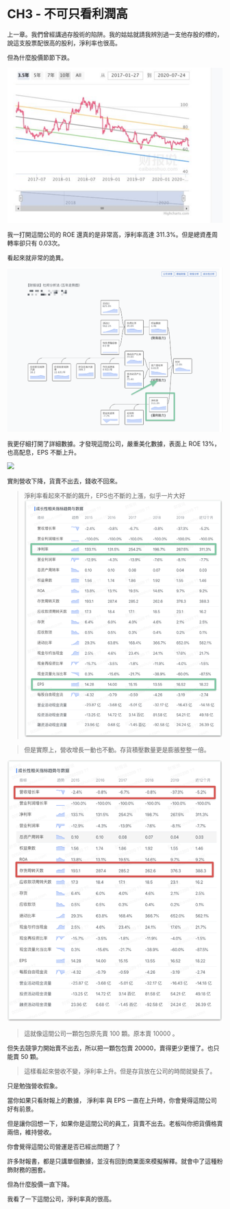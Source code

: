 # CH3 - 不可只看利潤高

上一章。我們曾經講過存股術的陷阱。我的姑姑就請我辨別過一支他存股的標的，說這支股票配很高的股利，淨利率也很高。

但為什麼股價節節下跌。

![](images/yd.png)

我一打開這間公司的 ROE 還真的是非常高，淨利率高達 311.3%。但是總資產周轉率卻只有 0.03次。

看起來就非常的詭異。

![](images/yd-roe.png)

我更仔細打開了詳細數據。才發現這間公司，嚴重美化數據，表面上 ROE 13%，也高配息，EPS 不斷上升。

![](https://cln.sh/iKDH3Z+)

實則營收下降，貨賣不出去，錢收不回來。

> 淨利率看起來不斷的飆升，EPS也不斷的上漲，似乎一片大好
![](images/yd-01.png)

> 但是實際上，營收增長一動也不動。存貨積壓數量更是膨脹整整一倍。

![](images/yd-02.png)

> 這就像這間公司一顆包包原先賣 100 顆。原本賣 10000 。
>
但失去競爭力開始賣不出去，所以把一顆包包賣 20000，賣得更少更慢了。也只能賣 50 顆。
>
> 這樣看起來營收不變，淨利率上升。但是存貨放在公司的時間就變長了。

只是勉強營收假象。

當你如果只看財報上的數據， 淨利率 與 EPS 一直在上升時，你會覺得這間公司好有前景。

但是讓你回想一下，如果你是這間公司的員工，貨賣不出去。老板叫你把貨價格賣兩倍，維持營收。

你會覺得這間公司營運是否已經出問題了？

許多財報書，都是只講單個數據，並沒有回到商業面來模擬解釋。就會中了這種粉飾財務的圈套。




但為什麼股價一直下降。

我看了一下這間公司，淨利率真的很高。
